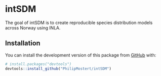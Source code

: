 
<!-- README.md is generated from README.Rmd. Please edit that file -->

# intSDM

<!-- badges: start -->
<!-- badges: end -->

The goal of intSDM is to create reproducible species distribution
models across Norway using INLA.

## Installation

You can install the development version of this package from
[GitHub](https://github.com/) with:

``` r
# install.packages("devtools")
devtools::install_github("PhilipMostert/intSDM")
```

